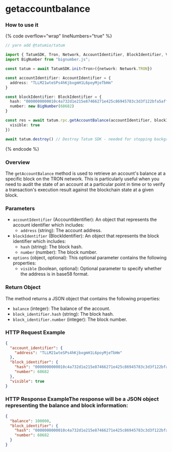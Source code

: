 # getaccountbalance

### How to use it

{% code overflow="wrap" lineNumbers="true" %}
```typescript
// yarn add @tatumio/tatum

import { TatumSDK, Tron, Network, AccountIdentifier, BlockIdentifier, VisibleOption } from '@tatumio/tatum'
import BigNumber from "bignumber.js";

const tatum = await TatumSDK.init<Tron>({network: Network.TRON})

const accountIdentifier: AccountIdentifier = {
  address: "TLLM21wteSPs4hKjbxgmH1L6poyMjeTbHm"
}

const blockIdentifier: BlockIdentifier = {
  hash: "0000000000010c4a732d1e215e87466271e425c86945783c3d3f122bfa5affd9",
  number: new BigNumber(68682)
}

const res = await tatum.rpc.getAccountBalance(accountIdentifier, blockIdentifier, {
  visible: true
})

await tatum.destroy() // Destroy Tatum SDK - needed for stopping background jobs
```
{% endcode %}

### Overview

The `getAccountBalance` method is used to retrieve an account's balance at a specific block on the TRON network. This is particularly useful when you need to audit the state of an account at a particular point in time or to verify a transaction's execution result against the blockchain state at a given block.

### Parameters

* `accountIdentifier` (AccountIdentifier): An object that represents the account identifier which includes:
  * `address` (string): The account address.
* `blockIdentifier` (BlockIdentifier): An object that represents the block identifier which includes:
  * `hash` (string): The block hash.
  * `number` (number): The block number.
* `options` (object, optional): This optional parameter contains the following properties:
  * `visible` (boolean, optional): Optional parameter to specify whether the address is in base58 format.

### Return Object

The method returns a JSON object that contains the following properties:

* `balance` (integer): The balance of the account.
* `block_identifier.hash` (string): The block hash.
* `block_identifier.number` (integer): The block number.

### HTTP Request Example

```json
{
  "account_identifier": {
    "address": "TLLM21wteSPs4hKjbxgmH1L6poyMjeTbHm"
  },
  "block_identifier": {
    "hash": "0000000000010c4a732d1e215e87466271e425c86945783c3d3f122bfa5affd9",
    "number": 68682
  },
  "visible": true
}
```

### HTTP Response ExampleThe response will be a JSON object representing the balance and block information:

```json
{
  "balance": 100000,
  "block_identifier": {
    "hash": "0000000000010c4a732d1e215e87466271e425c86945783c3d3f122bfa5affd9",
    "number": 68682
  }
}
```

